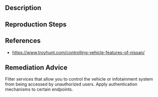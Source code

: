 ## Description


## Reproduction Steps


## References

- https://www.troyhunt.com/controlling-vehicle-features-of-nissan/


## Remediation Advice

Filter services that allow you to control the vehicle or infotainment system from being accessed by unauthorized users. Apply authentication mechanisms to certain endpoints.

